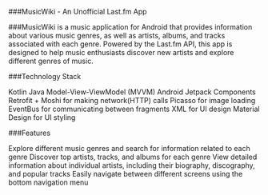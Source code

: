 ###MusicWiki - An Unofficial Last.fm App

###MusicWiki is a music application for Android that provides information about various music genres, as well as artists, albums, and tracks associated with each genre. Powered by the Last.fm API, this app is designed to help music enthusiasts discover new artists and explore different genres of music.

###Technology Stack

Kotlin
Java
Model-View-ViewModel (MVVM)
Android Jetpack Components
Retrofit + Moshi for making network(HTTP) calls
Picasso for image loading
EventBus for communicating between fragments
XML for UI design
Material Design for UI styling

###Features

Explore different music genres and search for information related to each genre
Discover top artists, tracks, and albums for each genre
View detailed information about individual artists, including their biography, discography, and popular tracks
Easily navigate between different screens using the bottom navigation menu




